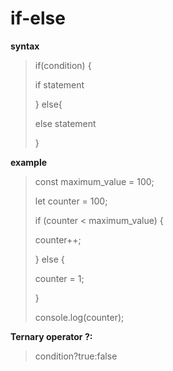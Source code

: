 # if-else

**syntax**

>if(condition)
>{
>
>if statement
>
>}
>else{
>
>else statement
>
>}
>
**example**
>const maximum_value = 100;
>
>let counter = 100;
>
>if (counter < maximum_value) {
>
>  counter++;
>
>} else {
>
>counter = 1;
>
>}
>
>console.log(counter);


**Ternary operator ?:**

> condition?true:false

